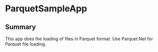 # ParquetSampleApp

## Summary
This app does the loading of files in Parquet format.
Use Parquet.Net for Parquet file loading.
